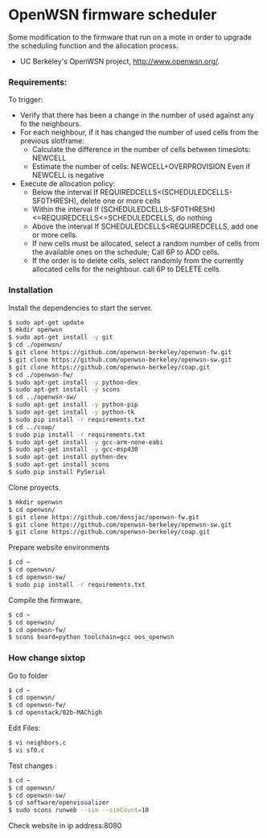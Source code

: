 # OpenWSN firmware scheduler
Some modification to the firmware that run on a mote in order to upgrade the scheduling function and the allocation process.

- UC Berkeley's OpenWSN project, http://www.openwsn.org/.

### Requirements:
To trigger: 
- Verify that there has been a change in the number of used against any fo the neighbours.
- For each neighbour, if it has changed the number of used cells from the previous slotframe:
    - Calculate the difference in the number of cells between timeslots: NEWCELL
    - Estimate the number of cells: NEWCELL+OVERPROVISION Even if NEWCELL is negative
- Execute de allocation policy:
    - Below the interval  If REQUIREDCELLS<(SCHEDULEDCELLS-SF0THRESH), delete one or more cells
    - Within the interval If (SCHEDULEDCELLS-SF0THRESH)<=REQUIREDCELLS<=SCHEDULEDCELLS, do nothing
    - Above the interval  If SCHEDULEDCELLS<REQUIREDCELLS, add one or more cells.
    - If new cells must be allocated, select a random number of cells from the available ones on the schedule; Call 6P to ADD cells.
    - If the order is to delete cells, select randomly from the currently allocated cells for the neighbour. call 6P to DELETE cells.

### Installation



Install the dependencies to  start the server.

```sh
$ sudo apt-get update
$ mkdir openwsn
$ sudo apt-get install -y git
$ cd ./openwsn/
$ git clone https://github.com/openwsn-berkeley/openwsn-fw.git
$ git clone https://github.com/openwsn-berkeley/openwsn-sw.git
$ git clone https://github.com/openwsn-berkeley/coap.git
$ cd ./openwsn-fw/
$ sudo apt-get install -y python-dev
$ sudo apt-get install -y scons
$ cd ../openwsn-sw/
$ sudo apt-get install -y python-pip
$ sudo apt-get install -y python-tk
$ sudo pip install -r requirements.txt
$ cd ../coap/
$ sudo pip install -r requirements.txt
$ sudo apt-get install -y gcc-arm-none-eabi
$ sudo apt-get install -y gcc-msp430
$ sudo apt-get install python-dev
$ sudo apt-get install scons
$ sudo pip install PySerial
```

Clone proyects.

```sh
$ mkdir openwsn
$ cd openwsn/
$ git clone https://github.com/densjac/openwsn-fw.git
$ git clone https://github.com/openwsn-berkeley/openwsn-sw.git
$ git clone https://github.com/openwsn-berkeley/coap.git

```


Prepare website environments 

```sh
$ cd ~
$ cd openwsn/
$ cd openwsn-sw/
$ sudo pip install -r requirements.txt
```



Compile the firmware.

```sh
$ cd ~
$ cd openwsn/
$ cd openwsn-fw/
$ scons board=python toolchain=gcc oos_openwsn
```




### How change sixtop

Go to folder
```sh
$ cd ~
$ cd openwsn/
$ cd openwsn-fw/
$ cd openstack/02b-MAChigh
```

Edit Files:
```sh
$ vi neighbors.c
$ vi sf0.c
```

Test changes :
```sh
$ cd ~
$ cd openwsn/
$ cd openwsn-sw/
$ cd software/openvisualizer
$ sudo scons runweb --sim --simCount=10
```
Check website in ip address:8080
